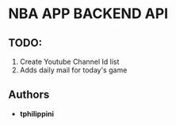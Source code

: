 # NBA APP BACKEND API

## TODO:
1. Create Youtube Channel Id list
2. Adds daily mail for today's game

## Authors
* **tphilippini**
